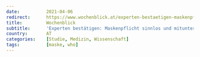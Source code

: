 ```yaml
---
date:          2021-04-06
redirect:      https://www.wochenblick.at/experten-bestaetigen-maskenpflicht-sinnlos-und-mitunter-sogar-gefaehrlich/
title:         Wochenblick
subtitle:      'Experten bestätigen: Maskenpflicht sinnlos und mitunter sogar gefährlich!'
country:       AT
categories:    [Studie, Medizin, Wissenschaft]
tags:          [maske, who]
---
```

